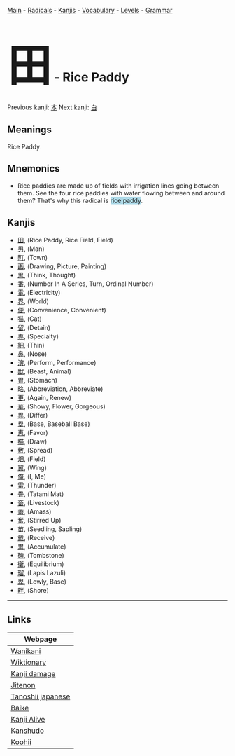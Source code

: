 <style> bigfont {font-size: 100px}</style>
[Main](../README.md) -
[Radicals](../radicals.md) -
[Kanjis](../kanjis.md) -
[Vocabulary](../vocabulary.md) -
[Levels](../levels.md) -
[Grammar](../grammar.md)
# <bigfont> 田</bigfont> - Rice Paddy 

Previous kanji: [本](本.md) Next kanji: [白](白.md) 

## Meanings
 Rice Paddy
## Mnemonics
 * Rice paddies are made up of fields with irrigation lines going between them. See the four rice paddies with water flowing between and around them? That's why this radical is <span style="background-color:#ADD8E6"> rice paddy</span>.


## Kanjis
 * [田](../kanjis/田.md), (Rice Paddy, Rice Field, Field)
* [男](../kanjis/男.md), (Man)
* [町](../kanjis/町.md), (Town)
* [画](../kanjis/画.md), (Drawing, Picture, Painting)
* [思](../kanjis/思.md), (Think, Thought)
* [番](../kanjis/番.md), (Number In A Series, Turn, Ordinal Number)
* [電](../kanjis/電.md), (Electricity)
* [界](../kanjis/界.md), (World)
* [便](../kanjis/便.md), (Convenience, Convenient)
* [猫](../kanjis/猫.md), (Cat)
* [留](../kanjis/留.md), (Detain)
* [専](../kanjis/専.md), (Specialty)
* [細](../kanjis/細.md), (Thin)
* [鼻](../kanjis/鼻.md), (Nose)
* [演](../kanjis/演.md), (Perform, Performance)
* [獣](../kanjis/獣.md), (Beast, Animal)
* [胃](../kanjis/胃.md), (Stomach)
* [略](../kanjis/略.md), (Abbreviation, Abbreviate)
* [更](../kanjis/更.md), (Again, Renew)
* [華](../kanjis/華.md), (Showy, Flower, Gorgeous)
* [異](../kanjis/異.md), (Differ)
* [塁](../kanjis/塁.md), (Base, Baseball Base)
* [恵](../kanjis/恵.md), (Favor)
* [描](../kanjis/描.md), (Draw)
* [敷](../kanjis/敷.md), (Spread)
* [畑](../kanjis/畑.md), (Field)
* [翼](../kanjis/翼.md), (Wing)
* [俺](../kanjis/俺.md), (I, Me)
* [雷](../kanjis/雷.md), (Thunder)
* [畳](../kanjis/畳.md), (Tatami Mat)
* [畜](../kanjis/畜.md), (Livestock)
* [蓄](../kanjis/蓄.md), (Amass)
* [奮](../kanjis/奮.md), (Stirred Up)
* [苗](../kanjis/苗.md), (Seedling, Sapling)
* [戴](../kanjis/戴.md), (Receive)
* [累](../kanjis/累.md), (Accumulate)
* [碑](../kanjis/碑.md), (Tombstone)
* [衡](../kanjis/衡.md), (Equilibrium)
* [瑠](../kanjis/瑠.md), (Lapis Lazuli)
* [卑](../kanjis/卑.md), (Lowly, Base)
* [畔](../kanjis/畔.md), (Shore)



---

## Links 

| Webpage |
| --- |
| [Wanikani          ](https://www.wanikani.com/kanji/田) |
| [Wiktionary        ](https://en.wiktionary.org/wiki/田) |
| [Kanji damage      ](http://www.kanjidamage.com/kanji/search?utf8=✓&q=田) |
| [Jitenon           ](https://jitenon.com/kanji/田) |
| [Tanoshii japanese ](https://www.tanoshiijapanese.com/dictionary/kanji.cfm?k=田) |
| [Baike             ](https://baike.baidu.com/item/田) |
| [Kanji Alive       ](https://app.kanjialive.com/田) |
| [Kanshudo          ](https://www.kanshudo.com/searchmn?q=田) |
| [Koohii            ](https://kanji.koohii.com/study/kanji/田) |
